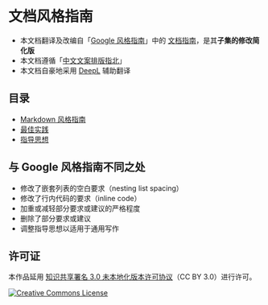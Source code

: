 # 文档风格指南

- 本文档翻译及改编自「[Google 风格指南](https://github.com/google/styleguide)」中的 [文档指南](https://github.com/google/styleguide/tree/gh-pages/docguide)，是其**子集的修改简化版**
- 本文档遵循「[中文文案排版指北](https://github.com/mzlogin/chinese-copywriting-guidelines)」
- 本文档自豪地采用 [DeepL](https://www.deepl.com/) 辅助翻译

## 目录

- [Markdown 风格指南](style.md)
- [最佳实践](best_practices.md)
- [指导思想](philosophy.md)

## 与 Google 风格指南不同之处

- 修改了嵌套列表的空白要求（nesting list spacing）
- 修改了行内代码的要求（inline code）
- 加重或减轻部分要求或建议的严格程度
- 删除了部分要求或建议
- 调整指导思想以适用于通用写作

## 许可证

本作品延用 [知识共享署名 3.0 未本地化版本许可协议](http://creativecommons.org/licenses/by/3.0/)（CC BY 3.0）进行许可。

[![Creative Commons License](https://i.creativecommons.org/l/by/3.0/88x31.png)](http://creativecommons.org/licenses/by/3.0/)
